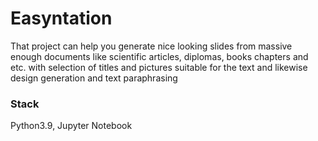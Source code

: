 # Easyntation

That project can help you generate nice looking slides from massive enough documents like scientific articles, diplomas, books chapters and etc. with selection of titles and pictures suitable for the text and likewise design generation and text paraphrasing

###   Stack

Python3.9, Jupyter Notebook
